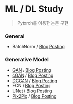 # ML / DL Study

> Pytorch를 이용한 논문 구현
### General
- BatchNorm / [Blog Posting](https://blog.naver.com/bshlab671/222854640018)

### Generative Model
- [GAN](https://github.com/sihyeong671/ML-DL-study/blob/main/DL/GAN/GAN.ipynb) / [Blog Posting](https://blog.naver.com/bshlab671/222809079644)
- [cGAN](https://github.com/sihyeong671/ML-DL-study/blob/main/DL/cGAN/cGAN.ipynb) / [Blog Posting](https://blog.naver.com/bshlab671/222812836635)
- [DCGAN](https://github.com/sihyeong671/ML-DL-study/blob/main/DL/DCGAN/DCGAN.ipynb) / [Blog Posting](https://blog.naver.com/bshlab671/222817498713)
- FCN / [Blog Posting](https://blog.naver.com/bshlab671/222835550599)
- [UNet](https://github.com/sihyeong671/ML-DL-study/blob/main/DL/Unet/Unet.ipynb) / [Blog Posting](https://blog.naver.com/bshlab671/222830843050)
- [Pix2Pix](https://github.com/sihyeong671/ML-DL-study/tree/main/DL/pix2pix) / [Blog Posting](https://blog.naver.com/bshlab671/222842133527)
